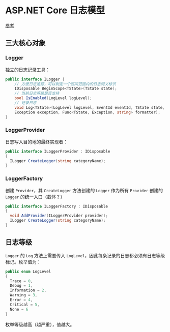 # ASP.NET Core 日志模型

[参考](https://mp.weixin.qq.com/s/Qux9eByEhpwH3DFNkKE_Qg)

## 三大核心对象

### Logger

独立的日志记录工具：

```csharp
public interface ILogger {
    // 方便日志追踪，可以制定一个区间范围内的日志同义标识
    IDisposable BeginScope<TState>(TState state);
    // 当前日志等级是否支持
    bool IsEnabled(LogLevel logLevel);
    // 记录日志
    void Log<TState>(LogLevel logLevel, EventId eventId, TState state, 
    Exception exception, Func<TState, Exception, string> formatter);
}
```

### LoggerProvider

日志写入目的地的最终实现者：

```csharp
public interface ILoggerProvider : IDisposable
{
  ILogger CreateLogger(string categoryName);
}
```

### LoggerFactory

创建 `Provider`，其 `CreateLogger` 方法创建的 `Logger` 作为所有 `Provider` 创建的 `Logger` 的统一入口（载体？）

```cs
public interface ILoggerFactory : IDisposable
{
  void AddProvider(ILoggerProvider provider);
  ILogger CreateLogger(string categoryName);
}
```

## 日志等级

`Logger` 的 `Log` 方法上需要传入 `LogLevel`，因此每条记录的日志都必须有日志等级标记。枚举值为：

```cs
public enum LogLevel
{
  Trace = 0,
  Debug = 1,
  Information = 2,
  Warning = 3,
  Error = 4,
  Critical = 5,
  None = 6
}
```

枚举等级越高（越严重），值越大。